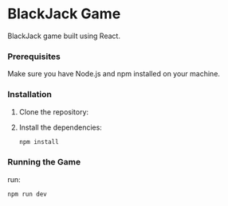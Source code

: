 # BlackJack Game

BlackJack game built using React.

### Prerequisites

Make sure you have Node.js and npm installed on your machine.

### Installation

1. Clone the repository:

2. Install the dependencies:
    ```bash
    npm install
    ```

### Running the Game
run: 
```bash
npm run dev
